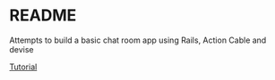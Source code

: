 # README

Attempts to build a basic chat room app using Rails, Action Cable and devise

[Tutorial](https://www.sitepoint.com/create-a-chat-app-with-rails-5-actioncable-and-devise/)
